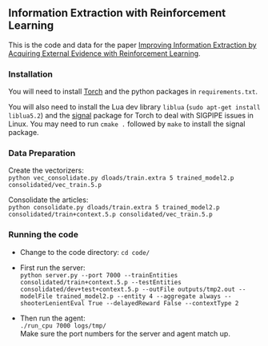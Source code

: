 ## Information Extraction with Reinforcement Learning

This is the code and data for the paper [Improving Information Extraction by Acquiring External Evidence with Reinforcement Learning](http://arxiv.org/abs/1603.07954).

### Installation
You will need to install [Torch](http://torch.ch/docs/getting-started.html) and the  python packages in `requirements.txt`.  

You will also need to install the Lua dev library `liblua` (`sudo apt-get install liblua5.2`) and the [signal](https://github.com/LuaDist/lua-signal) package for Torch to deal with SIGPIPE issues in Linux. You may need to run `cmake .` followed by `make` to install the signal package. 

### Data Preparation

Create the vectorizers:  
`python vec_consolidate.py dloads/train.extra 5 trained_model2.p consolidated/vec_train.5.p`   
  
Consolidate the articles:  
`python consolidate.py dloads/train.extra 5 trained_model2.p consolidated/train+context.5.p consolidated/vec_train.5.p`  


### Running the code
  * Change to the code directory: `cd code/`
  * First run the server:  
    `python server.py --port 7000 --trainEntities consolidated/train+context.5.p --testEntities consolidated/dev+test+context.5.p --outFile outputs/tmp2.out --modelFile trained_model2.p --entity 4 --aggregate always --shooterLenientEval True --delayedReward False --contextType 2` 

  * Then run the agent:  
    `./run_cpu 7000 logs/tmp/`  
    Make sure the port numbers for the server and agent match up.



